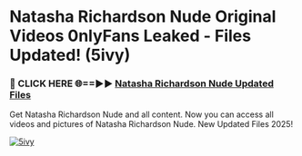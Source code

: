 # Natasha Richardson Nude Original Videos 0nlyFans Leaked - Files Updated! (5ivy)

<h3>🔴 CLICK HERE 🌐==►► <a href="https://tinyurl.com/52m3yx9h" rel="nofollow">Natasha Richardson Nude Updated Files</a></h3>

Get Natasha Richardson Nude and all content. Now you can access all videos and pictures of Natasha Richardson Nude. New Updated Files 2025!

[![5ivy](https://i.imgur.com/TnHtlc8.gif)](https://tinyurl.com/52m3yx9h)
